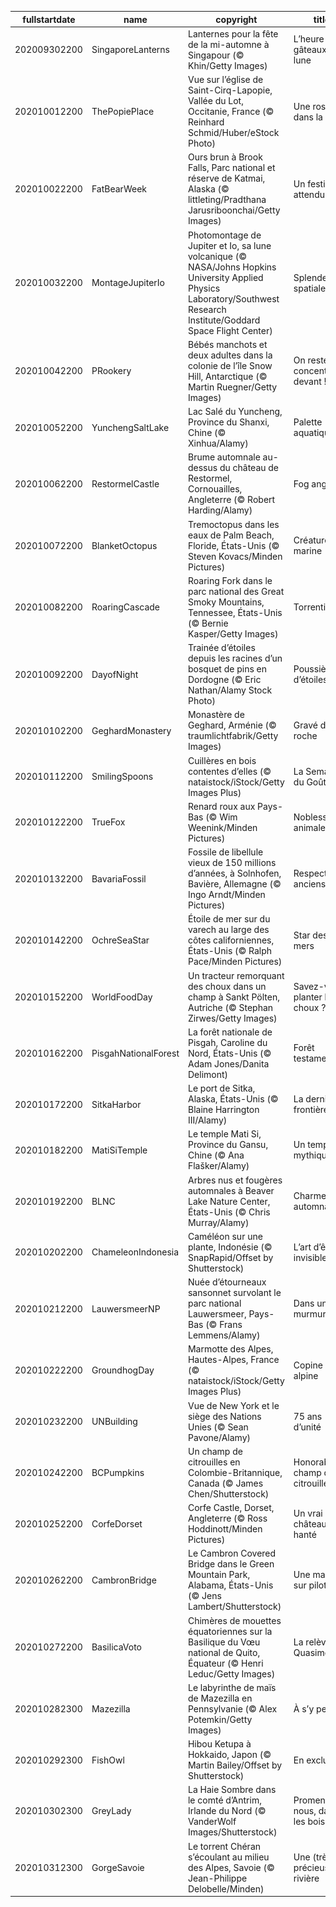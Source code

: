 |fullstartdate|name|copyright|title|image|
|--|--|--|--|--|
202009302200|SingaporeLanterns|Lanternes pour la fête de la mi-automne à Singapour (© Khin/Getty Images)|L’heure des gâteaux de lune|![](/fr-FR/2020/10/202009302200SingaporeLanterns.jpg)|
202010012200|ThePopiePlace|Vue sur l’église de Saint-Cirq-Lapopie, Vallée du Lot, Occitanie, France (© Reinhard Schmid/Huber/eStock Photo)|Une rose dans la nuit|![](/fr-FR/2020/10/202010012200ThePopiePlace.jpg)|
202010022200|FatBearWeek|Ours brun à Brook Falls, Parc national et réserve de Katmai, Alaska (© littleting/Pradthana Jarusriboonchai/Getty Images)|Un festin tant attendu|![](/fr-FR/2020/10/202010022200FatBearWeek.jpg)|
202010032200|MontageJupiterIo|Photomontage de Jupiter et Io, sa lune volcanique (© NASA/Johns Hopkins University Applied Physics Laboratory/Southwest Research Institute/Goddard Space Flight Center)|Splendeur spatiale|![](/fr-FR/2020/10/202010032200MontageJupiterIo.jpg)|
202010042200|PRookery|Bébés manchots et deux adultes dans la colonie de l’île Snow Hill, Antarctique (© Martin Ruegner/Getty Images)|On reste concentrés devant !|![](/fr-FR/2020/10/202010042200PRookery.jpg)|
202010052200|YunchengSaltLake|Lac Salé du Yuncheng, Province du Shanxi, Chine (© Xinhua/Alamy)|Palette aquatique|![](/fr-FR/2020/10/202010052200YunchengSaltLake.jpg)|
202010062200|RestormelCastle|Brume automnale au-dessus du château de Restormel, Cornouailles, Angleterre (© Robert Harding/Alamy)|Fog anglais|![](/fr-FR/2020/10/202010062200RestormelCastle.jpg)|
202010072200|BlanketOctopus|Tremoctopus dans les eaux de Palm Beach, Floride, États-Unis (© Steven Kovacs/Minden Pictures)|Créature marine|![](/fr-FR/2020/10/202010072200BlanketOctopus.jpg)|
202010082200|RoaringCascade|Roaring Fork dans le parc national des Great Smoky Mountains, Tennessee, États-Unis (© Bernie Kasper/Getty Images)|Torrentiel|![](/fr-FR/2020/10/202010082200RoaringCascade.jpg)|
202010092200|DayofNight|Trainée d’étoiles depuis les racines d’un bosquet de pins en Dordogne (© Eric Nathan/Alamy Stock Photo)|Poussière d’étoiles|![](/fr-FR/2020/10/202010092200DayofNight.jpg)|
202010102200|GeghardMonastery|Monastère de Geghard, Arménie (© traumlichtfabrik/Getty Images)|Gravé dans la roche|![](/fr-FR/2020/10/202010102200GeghardMonastery.jpg)|
202010112200|SmilingSpoons|Cuillères en bois contentes d’elles  (© nataistock/iStock/Getty Images Plus)|La Semaine du Goût|![](/fr-FR/2020/10/202010112200SmilingSpoons.jpg)|
202010122200|TrueFox|Renard roux aux Pays-Bas (© Wim Weenink/Minden Pictures)|Noblesse animale|![](/fr-FR/2020/10/202010122200TrueFox.jpg)|
202010132200|BavariaFossil|Fossile de libellule vieux de 150 millions d’années, à Solnhofen, Bavière, Allemagne (© Ingo Arndt/Minden Pictures)|Respect aux anciens|![](/fr-FR/2020/10/202010132200BavariaFossil.jpg)|
202010142200|OchreSeaStar|Étoile de mer sur du varech au large des côtes californiennes, États-Unis (© Ralph Pace/Minden Pictures)|Star des mers|![](/fr-FR/2020/10/202010142200OchreSeaStar.jpg)|
202010152200|WorldFoodDay|Un tracteur remorquant des choux dans un champ à Sankt Pölten, Autriche (© Stephan Zirwes/Getty Images)|Savez-vous planter les choux ?|![](/fr-FR/2020/10/202010152200WorldFoodDay.jpg)|
202010162200|PisgahNationalForest|La forêt nationale de Pisgah, Caroline du Nord, États-Unis (© Adam Jones/Danita Delimont)|Forêt testamentaire|![](/fr-FR/2020/10/202010162200PisgahNationalForest.jpg)|
202010172200|SitkaHarbor|Le port de Sitka, Alaska, États-Unis (© Blaine Harrington III/Alamy)|La dernière frontière|![](/fr-FR/2020/10/202010172200SitkaHarbor.jpg)|
202010182200|MatiSiTemple|Le temple Mati Si, Province du Gansu, Chine (© Ana Flašker/Alamy)|Un temple mythique|![](/fr-FR/2020/10/202010182200MatiSiTemple.jpg)|
202010192200|BLNC|Arbres nus et fougères automnales à Beaver Lake Nature Center, États-Unis (© Chris Murray/Alamy)|Charme automnal|![](/fr-FR/2020/10/202010192200BLNC.jpg)|
202010202200|ChameleonIndonesia|Caméléon sur une plante, Indonésie (© SnapRapid/Offset by Shutterstock)|L’art d’être invisible|![](/fr-FR/2020/10/202010202200ChameleonIndonesia.jpg)|
202010212200|LauwersmeerNP|Nuée d’étourneaux sansonnet survolant le parc national Lauwersmeer, Pays-Bas (© Frans Lemmens/Alamy)|Dans un murmure|![](/fr-FR/2020/10/202010212200LauwersmeerNP.jpg)|
202010222200|GroundhogDay|Marmotte des Alpes, Hautes-Alpes, France (© nataistock/iStock/Getty Images Plus)|Copine alpine|![](/fr-FR/2020/10/202010222200GroundhogDay.jpg)|
202010232200|UNBuilding|Vue de New York et le siège des Nations Unies (© Sean Pavone/Alamy)|75 ans d’unité|![](/fr-FR/2020/10/202010232200UNBuilding.jpg)|
202010242200|BCPumpkins|Un champ de citrouilles en Colombie-Britannique, Canada (© James Chen/Shutterstock)|Honorable champ de citrouille|![](/fr-FR/2020/10/202010242200BCPumpkins.jpg)|
202010252200|CorfeDorset|Corfe Castle, Dorset, Angleterre (© Ross Hoddinott/Minden Pictures)|Un vrai château hanté|![](/fr-FR/2020/10/202010252200CorfeDorset.jpg)|
202010262200|CambronBridge|Le Cambron Covered Bridge dans le Green Mountain Park, Alabama, États-Unis (© Jens Lambert/Shutterstock)|Une maison sur pilotis ?|![](/fr-FR/2020/10/202010262200CambronBridge.jpg)|
202010272200|BasilicaVoto|Chimères de mouettes équatoriennes sur la Basilique du Vœu national de Quito, Équateur (© Henri Leduc/Getty Images)|La relève de Quasimodo|![](/fr-FR/2020/10/202010272200BasilicaVoto.jpg)|
202010282300|Mazezilla|Le labyrinthe de maïs de Mazezilla en Pennsylvanie (© Alex Potemkin/Getty Images)|À s’y perdre|![](/fr-FR/2020/10/202010282300Mazezilla.jpg)|
202010292300|FishOwl|Hibou Ketupa à Hokkaido, Japon (© Martin Bailey/Offset by Shutterstock)|En exclusivité|![](/fr-FR/2020/10/202010292300FishOwl.jpg)|
202010302300|GreyLady|La Haie Sombre dans le comté d’Antrim, Irlande du Nord (© VanderWolf Images/Shutterstock)|Promenons-nous, dans les bois…|![](/fr-FR/2020/10/202010302300GreyLady.jpg)|
202010312300|GorgeSavoie|Le torrent Chéran s’écoulant au milieu des Alpes, Savoie (© Jean-Philippe Delobelle/Minden)|Une (très) précieuse rivière|![](/fr-FR/2020/10/202010312300GorgeSavoie.jpg)|
